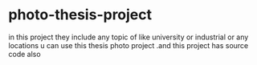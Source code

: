 # photo-thesis-project
in this project they include any topic of like university or industrial or any locations u can use this thesis photo project .and this project has source code also 
